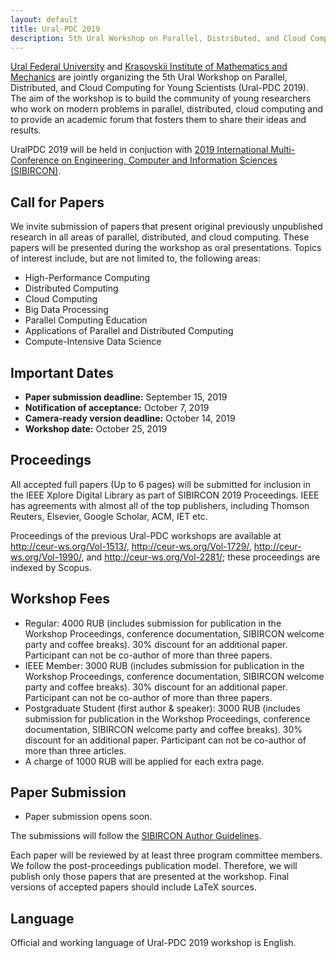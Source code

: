 ```yaml
---
layout: default
title: Ural-PDC 2019
description: 5th Ural Workshop on Parallel, Distributed, and Cloud Computing for Young Scientists (Ural-PDC 2019).
---
```


[Ural Federal University](https://urfu.ru/en/) and [Krasovskii Institute of Mathematics and Mechanics](http://www.imm.uran.ru/eng) are jointly organizing the 5th Ural Workshop on Parallel, Distributed, and Cloud Computing for Young Scientists (Ural-PDC 2019). The aim of the workshop is to build the community of young researchers who work on modern problems in parallel, distributed, cloud computing and to provide an academic forum that fosters them to share their ideas and results.

UralPDC 2019 will be held in conjuction with [2019 International Multi-Conference on Engineering, Computer and Information Sciences (SIBIRCON)](https://sibircon.ieeesiberia.org/).

## Call for Papers

We invite submission of papers that present original previously unpublished research in all areas of parallel, distributed, and cloud computing. These papers will be presented during the workshop as oral presentations. Topics of interest include, but are not limited to, the following areas:

* High-Performance Computing
* Distributed Computing
* Cloud Computing
* Big Data Processing
* Parallel Computing Education
* Applications of Parallel and Distributed Computing
* Compute-Intensive Data Science

## Important Dates

* **Paper submission deadline:** September 15, 2019
* **Notification of acceptance:** October 7, 2019
* **Camera-ready version deadline:** October 14, 2019
* **Workshop date:** October 25, 2019

## Proceedings

All accepted full papers (Up to 6 pages) will be submitted for inclusion in the IEEE Xplore Digital Library as part of SIBIRCON 2019 Proceedings. IEEE has agreements with almost all of the top publishers, including Thomson Reuters, Elsevier, Google Scholar, ACM, IET etc. 

Proceedings of the previous Ural-PDC workshops are available at <http://ceur-ws.org/Vol-1513/>, <http://ceur-ws.org/Vol-1729/>, <http://ceur-ws.org/Vol-1990/>, and <http://ceur-ws.org/Vol-2281/>; these proceedings are indexed by Scopus.

## Workshop Fees
* Regular: 4000 RUB (includes submission for publication in the Workshop Proceedings, conference documentation, SIBIRCON welcome party and coffee breaks). 30% discount for an additional paper. Participant can not be co-author of more than three papers.
* IEEE Member: 3000 RUB (includes submission for publication in the Workshop Proceedings, conference documentation, SIBIRCON welcome party and coffee breaks). 30% discount for an additional paper. Participant can not be co-author of more than three papers.
* Postgraduate Student (first author & speaker): 3000 RUB (includes submission for publication in the Workshop Proceedings, conference documentation, SIBIRCON welcome party and coffee breaks). 30% discount for an additional paper. Participant can not be co-author of more than three articles.
* A charge of 1000 RUB will be applied for each extra page.

## Paper Submission

* Paper submission opens soon.

The submissions will follow the [SIBIRCON Author Guidelines](https://sibircon.ieeesiberia.org/rules.php).

Each paper will be reviewed by at least three program committee members. We follow the post-proceedings publication model. Therefore, we will publish only those papers that are presented at the workshop. Final versions of accepted papers should include LaTeX sources.

## Language

Official and working language of Ural-PDC 2019 workshop is English.

